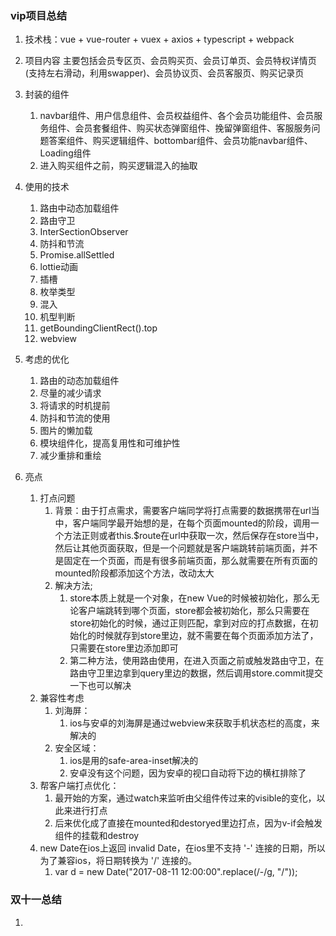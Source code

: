 ### vip项目总结

1. 技术栈：vue + vue-router + vuex + axios + typescript + webpack

2. 项目内容
   主要包括会员专区页、会员购买页、会员订单页、会员特权详情页(支持左右滑动，利用swapper)、会员协议页、会员客服页、购买记录页

3. 封装的组件
   1. navbar组件、用户信息组件、会员权益组件、各个会员功能组件、会员服务组件、会员套餐组件、购买状态弹窗组件、挽留弹窗组件、客服服务问题答案组件、购买逻辑组件、bottombar组件、会员功能navbar组件、Loading组件
   2. 进入购买组件之前，购买逻辑混入的抽取

4. 使用的技术
   1. 路由中动态加载组件
   2. 路由守卫
   3. InterSectionObserver
   4. 防抖和节流
   5. Promise.allSettled
   6. lottie动画
   7. 插槽
   8. 枚举类型
   9. 混入
   10. 机型判断
   11. getBoundingClientRect().top
   12. webview

5. 考虑的优化
   1. 路由的动态加载组件
   2. 尽量的减少请求
   3. 将请求的时机提前
   4. 防抖和节流的使用
   5. 图片的懒加载
   6. 模块组件化，提高复用性和可维护性
   7. 减少重排和重绘
6. 亮点
   1. 打点问题
      1. 背景：由于打点需求，需要客户端同学将打点需要的数据携带在url当中，客户端同学最开始想的是，在每个页面mounted的阶段，调用一个方法正则或者this.$route在url中获取一次，然后保存在store当中，然后让其他页面获取，但是一个问题就是客户端跳转前端页面，并不是固定在一个页面，而是有很多前端页面，那么就需要在所有页面的mounted阶段都添加这个方法，改动太大
      2. 解决方法;
         1. store本质上就是一个对象，在new Vue的时候被初始化，那么无论客户端跳转到哪个页面，store都会被初始化，那么只需要在store初始化的时候，通过正则匹配，拿到对应的打点数据，在初始化的时候就存到store里边，就不需要在每个页面添加方法了，只需要在store里边添加即可
         2. 第二种方法，使用路由使用，在进入页面之前或触发路由守卫，在路由守卫里边拿到query里边的数据，然后调用store.commit提交一下也可以解决
   2. 兼容性考虑
      1. 刘海屏：
         1. ios与安卓的刘海屏是通过webview来获取手机状态栏的高度，来解决的
      2. 安全区域：
         1. ios是用的safe-area-inset解决的
         2. 安卓没有这个问题，因为安卓的视口自动将下边的横杠排除了
   3. 帮客户端打点优化：
      1. 最开始的方案，通过watch来监听由父组件传过来的visible的变化，以此来进行打点
      2. 后来优化成了直接在mounted和destoryed里边打点，因为v-if会触发组件的挂载和destroy
   4. new Date在ios上返回 invalid Date，在ios里不支持 '-' 连接的日期，所以为了兼容ios，将日期转换为 '/' 连接的。
      1. var d = new Date("2017-08-11 12:00:00".replace(/-/g, "/"));


### 双十一总结

1.